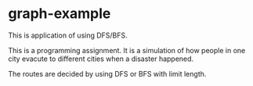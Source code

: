# graph-example

This is application of using DFS/BFS.

This is a programming assignment. It is a simulation of how people
in one city evacute to different cities when a disaster happened.

The routes are decided by using DFS or BFS with limit length.
